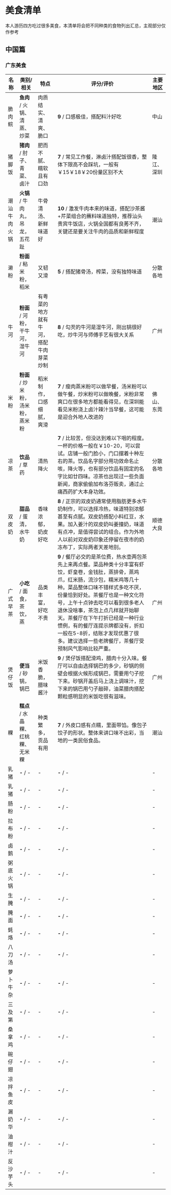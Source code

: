 # 美食清单

本人游历四方吃过很多美食，本清单将会把不同种类的食物列出汇总，主观部分仅作参考

## 中国篇

### 广东美食
| 名称 | 类别/相关 | 特点 | 评分/评价| 主要地区 |
| ------------ | --------------------------------- | ---------------------- | -------------------------------------------------------------------------------------------------------------------------------------------- | ---------- |
| 脆肉鲩 | **鱼肉** / 火锅、清蒸、炒菜 | 肉质结实、清爽、脆口 | **9** / 口感极佳，搭配料汁好吃 | 中山 |
| 猪脚饭 | **猪肉** / 肘子、青菜、卤汁 | 肥而不腻、糯软且有口劲 | **7** / 常见工作餐，淋卤汁搭配饭很香，整体下限高不会踩坑，一般有￥15￥18￥20份量区别不大| 隆江、深圳 |
| 潮汕牛肉火锅 | **火锅** / 牛肉丸，吊龙，五花趾 | 牛骨清汤、新鲜味道好 | **10** / 激发牛肉本来的味道，搭配沙茶酱+芹菜组合的蘸料味道独特，推荐汕头贵宾牛饭店，火锅全国都有良莠不齐，关键还是要关注牛肉的品质和新鲜程度 | 潮汕 |
| 濑粉 | **粉面** / 粘米粉，稻米 | 又韧又滑 | **5** / 搭配猪骨汤，榨菜，没有独特味道 |分散各地|
| 牛河 | **粉面** / 河粉，干牛河，湿牛河 | 有粤菜的地方就有牛河，搭配牛肉芽菜炒制| **8** / 勾芡的牛河是湿牛河，刚出锅很好吃，炒牛河与师傅手艺有很大关系| 广州|
| 米粉 | **粉面** / 炒米粉，汤米粉，蒸米粉 | 稻米制作，口感细腻，爽滑| **7** / 瘦肉蒸米粉可以做早餐，汤米粉可以做午餐，炒米粉可以做晚餐，米粉非常爽口在很多地方都能看得见，在深圳能看见米粉浇上卤汁辣汁当早餐，这可能是迎合外地人改进的| 佛山、东莞|
| 凉茶 | **饮品** / 草药 | 清热降火| **7** / 比较苦，但没达到难以下咽的程度。一杯的价格一般在￥10-20，可以尝试。店铺一般门脸小，门口摆着十种左右的茶。饮品名字部分用功效命名止咳，降火等，也有部分饮品有固定的名字比如廿四味。凉茶也出现过一些负面新闻，商家偷偷加布洛芬贩卖，通过止痛西药扩大本身功效。| 分散各地|
| 双皮奶 | **甜品** / 蛋清，水牛奶 | 香味浓郁，奶皮好吃| **8** / 正宗的双皮奶通常使用脂肪更多水牛奶制作，可以选择冷热，味道特别浓郁甚至有点腻。双皮奶搭配小料红豆，水果。加入姜汁的双皮奶叫姜撞奶，味道有点冲，是值得尝试的组合。作为外地人以前对双皮奶印象还停留在夜市的奶冻布丁，实际两者天差地别。| 顺德大良 |
| 广式早茶 | **小吃** / 面食，茶饮，蒸 | 品类丰富，好吃不贵| **9** / 餐厅必交的是茶位费，热水壶两包茶先上来再点餐。菜品种类十分丰富有虾饺，虾皇卷，金钱肚，蒸排骨，蒸鸡爪，红米肠，流沙包，糯米鸡等几十种。菜品整体口味不错样式多吃不厌，份量恰到好处。茶餐厅也是一种文化符号，上午十点钟去吃可以看到很多老人退休没啥事，茶泡上点几样就开始聊天。茶餐厅在下午打折已经是一种行业惯例，有的餐厅连提示牌都没有，折扣一般在5-8折，结账才发现优惠了很多。建议选择一些老牌餐厅，茶餐厅受预制风气影响比较严重。| 广州 |
| 煲仔饭 | **便当** / 砂锅，锅巴 | 米饭香脆，腊味酱汁| **9** / 煲仔饭搭配滑鸡，腊肉十分入味。餐厅可以自由选择锅巴的多少，砂锅的侧壁会根据火候形成锅巴，需要用勺子挖下来。砂锅开盖后马上浇上调味汁，挖下来的锅巴用勺子敲碎，油菜腊肉搭配颗粒感明显的米饭吃很有滋味。| 广州|
| 粿 | **糕点** / 水晶粿、红桃粿、无米粿 | 种类繁多，贡品有用| **7** / 外皮口感有点糯，里面带馅。像包子饺子的形状。整体来讲口味不出彩，当地的一类民俗食品。| 潮汕|
| 乳猪 | **-** / - | -| **-** / -| -|
| 乳猪 | **-** / - | -| **-** / -| -|
| 肠粉 | **-** / - | -| **-** / -| -|
| 拉布粉 | **-** / - | -| **-** / -| -|
| 卤鹅 | **-** / - | -| **-** / -| -|
| 粥底火锅 | **-** / - | -| **-** / -| -|
| 生腌 | **-** / - | -| **-** / -| -|
| 腌面 | **-** / - | -| **-** / -| -|
| 蚝烙 | **-** / - | -| **-** / -| -|
| 八刀汤 | **-** / - | -| **-** / -| -|
| 萝卜牛杂 | **-** / - | -| **-** / -| -|
| 三及第 | **-** / - | -| **-** / -| -|
| 桑拿鸡 | **-** / - | -| **-** / -| -|
| 碗仔翅 | **-** / - | -| **-** / -| -|
| 凉拌鱼皮 | **-** / - | -| **-** / -| -|
| 漏奶华 | **-** / - | -| **-** / -| -|
| 油柑汁 | **-** / - | -| **-** / -| -|
| 反沙芋头 | **-** / - | -| **-** / -| -|


<!-- demo -->
<div style="display:none">
| - | **-** / - | - | **-** / - | - |
</div>


